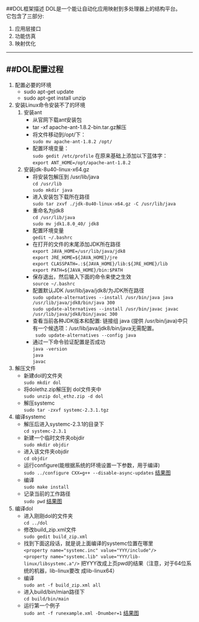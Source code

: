 ﻿
##DOL框架描述
DOL是一个能让自动化应用映射到多处理器上的结构平台。  
它包含了三部分:  
1. 应用层接口  
2. 功能仿真  
3. 映射优化

---

##DOL配置过程
---
1. 配置必要的环境
    * sudo apt-get update
    * sudo apt-get install  unzip
2. 安装Linux命令安装不了的环境
    1. 安装ant
        * 从官网下载ant安装包
        * tar -xf apache-ant-1.8.2-bin.tar.gz解压
        * 将文件移动到/opt/下：  
         `sudo mv apache-ant-1.8.2 /opt/`
        * 配置环境变量：  
         `sudo gedit /etc/profile`
          在原来基础上添加以下蓝体字：  
         `export ANT_HOME=/opt/apache-ant-1.8.2`
    2. 安装jdk-8u40-linux-x64.gz
        * 将安装包解压到 /usr/lib/java  
         `cd /usr/lib`  
`sudo mkdir java`
        * 进入安装包下载所在路径  
         `sudo tar zxvf ./jdk-8u40-linux-x64.gz -C /usr/lib/java`
        * 重命名为jdk8  
         `cd /usr/lib/java`  
         `sudo mv jdk1.8.0_40/ jdk8`
        * 配置环境变量  
         `gedit ~/.bashrc`
        * 在打开的文件的末尾添加JDK所在路径  
         `export JAVA_HOME=/usr/lib/java/jdk8`  
         `export JRE_HOME=${JAVA_HOME}/jre`  
         `export CLASSPATH=.:${JAVA_HOME}/lib:${JRE_HOME}/lib`  
         `export PATH=${JAVA_HOME}/bin:$PATH`
        * 保存退出，然后输入下面的命令来使之生效  
         `source ~/.bashrc`
        * 配置默认JDK /usr/lib/java/jdk8/为JDK所在路径  
         `sudo update-alternatives --install /usr/bin/java java /usr/lib/java/jdk8/bin/java 300`  
         `sudo update-alternatives --install /usr/bin/javac javac /usr/lib/java/jdk8/bin/javac 300`
        * 查看当前各种JDK版本和配置: 链接组 java (提供 /usr/bin/java)中只有一个候选项：/usr/lib/java/jdk8/bin/java无需配置。  
         ` sudo update-alternatives --config java`
        * 通过一下命令验证配置是否成功  
         `java -version`  
         `java`  
         `javac`
3. 解压文件
    * 新建dol的文件夹  
     `sudo mkdir dol`
    * 将dolethz.zip解压到 dol文件夹中  
     `sudo unzip dol_ethz.zip -d dol`
    * 解压systemc  
     `sudo tar -zxvf systemc-2.3.1.tgz`
4. 编译systemc
    * 解压后进入systemc-2.3.1的目录下  
     `cd systemc-2.3.1`
    * 新建一个临时文件夹objdir  
     `sudo mkdir objdir`
    * 进入该文件夹objdir  
     `cd objdir`
    * 运行configure(能根据系统的环境设置一下参数，用于编译)  
     `sudo ../configure CXX=g++ --disable-async-updates`
    [结果图](http://yun.baidu.com/share/link?shareid=2114761651&uk=2533959007)
    * 编译  
     `sudo make install`
    * 记录当前的工作路径  
     `sudo pwd`
    [结果图](http://yun.baidu.com/share/link?shareid=2156269802&uk=2533959007)
 5. 编译dol
    * 进入刚刚dol的文件夹  
     `cd ../dol`
    * 修改build_zip.xml文件  
     `sudo gedit build_zip.xml`
    * 找到下面这段话，就是说上面编译的systemc位置在哪里  
     `<property name="systemc.inc" value="YYY/include"/>`  
     `<property name="systemc.lib" value="YYY/lib-linux/libsystemc.a"/>`
    把YYY改成上页pwd的结果（注意，对于64位系统的机器，lib-linux要改 成lib-linux64）
    * 编译  
     `sudo ant -f build_zip.xml all`
    * 进入build/bin/mian路径下  
     `cd build/bin/main`
    * 运行第一个例子  
     `sudo ant -f runexample.xml -Dnumber=1`
[结果图](http://yun.baidu.com/share/link?shareid=3798913449&uk=2533959007)



    